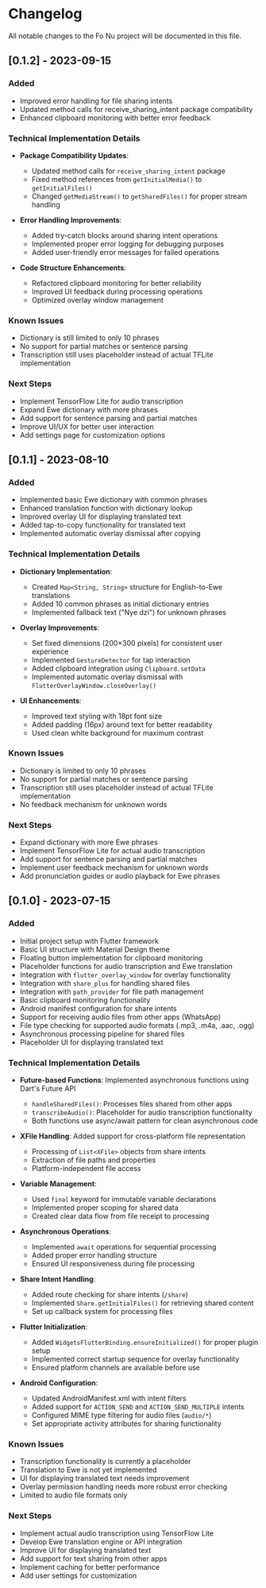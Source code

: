 # Changelog

All notable changes to the Fo Nu project will be documented in this file.

## [0.1.2] - 2023-09-15

### Added
- Improved error handling for file sharing intents
- Updated method calls for receive_sharing_intent package compatibility
- Enhanced clipboard monitoring with better error feedback

### Technical Implementation Details
- **Package Compatibility Updates**: 
  - Updated method calls for `receive_sharing_intent` package
  - Fixed method references from `getInitialMedia()` to `getInitialFiles()`
  - Changed `getMediaStream()` to `getSharedFiles()` for proper stream handling

- **Error Handling Improvements**:
  - Added try-catch blocks around sharing intent operations
  - Implemented proper error logging for debugging purposes
  - Added user-friendly error messages for failed operations

- **Code Structure Enhancements**:
  - Refactored clipboard monitoring for better reliability
  - Improved UI feedback during processing operations
  - Optimized overlay window management

### Known Issues
- Dictionary is still limited to only 10 phrases
- No support for partial matches or sentence parsing
- Transcription still uses placeholder instead of actual TFLite implementation

### Next Steps
- Implement TensorFlow Lite for audio transcription
- Expand Ewe dictionary with more phrases
- Add support for sentence parsing and partial matches
- Improve UI/UX for better user interaction
- Add settings page for customization options

## [0.1.1] - 2023-08-10

### Added
- Implemented basic Ewe dictionary with common phrases
- Enhanced translation function with dictionary lookup
- Improved overlay UI for displaying translated text
- Added tap-to-copy functionality for translated text
- Implemented automatic overlay dismissal after copying

### Technical Implementation Details
- **Dictionary Implementation**: 
  - Created `Map<String, String>` structure for English-to-Ewe translations
  - Added 10 common phrases as initial dictionary entries
  - Implemented fallback text ("Nye dzi") for unknown phrases

- **Overlay Improvements**:
  - Set fixed dimensions (200×300 pixels) for consistent user experience
  - Implemented `GestureDetector` for tap interaction
  - Added clipboard integration using `Clipboard.setData`
  - Implemented automatic overlay dismissal with `FlutterOverlayWindow.closeOverlay()`

- **UI Enhancements**:
  - Improved text styling with 18pt font size
  - Added padding (16px) around text for better readability
  - Used clean white background for maximum contrast

### Known Issues
- Dictionary is limited to only 10 phrases
- No support for partial matches or sentence parsing
- Transcription still uses placeholder instead of actual TFLite implementation
- No feedback mechanism for unknown words

### Next Steps
- Expand dictionary with more Ewe phrases
- Implement TensorFlow Lite for actual audio transcription
- Add support for sentence parsing and partial matches
- Implement user feedback mechanism for unknown words
- Add pronunciation guides or audio playback for Ewe phrases

## [0.1.0] - 2023-07-15

### Added
- Initial project setup with Flutter framework
- Basic UI structure with Material Design theme
- Floating button implementation for clipboard monitoring
- Placeholder functions for audio transcription and Ewe translation
- Integration with `flutter_overlay_window` for overlay functionality
- Integration with `share_plus` for handling shared files
- Integration with `path_provider` for file path management
- Basic clipboard monitoring functionality
- Android manifest configuration for share intents
- Support for receiving audio files from other apps (WhatsApp)
- File type checking for supported audio formats (.mp3, .m4a, .aac, .ogg)
- Asynchronous processing pipeline for shared files
- Placeholder UI for displaying translated text

### Technical Implementation Details
- **Future-based Functions**: Implemented asynchronous functions using Dart's Future API
  - `handleSharedFiles()`: Processes files shared from other apps
  - `transcribeAudio()`: Placeholder for audio transcription functionality
  - Both functions use async/await pattern for clean asynchronous code

- **XFile Handling**: Added support for cross-platform file representation
  - Processing of `List<XFile>` objects from share intents
  - Extraction of file paths and properties
  - Platform-independent file access

- **Variable Management**: 
  - Used `final` keyword for immutable variable declarations
  - Implemented proper scoping for shared data
  - Created clear data flow from file receipt to processing

- **Asynchronous Operations**:
  - Implemented `await` operations for sequential processing
  - Added proper error handling structure
  - Ensured UI responsiveness during file processing

- **Share Intent Handling**:
  - Added route checking for share intents (`/share`)
  - Implemented `Share.getInitialFiles()` for retrieving shared content
  - Set up callback system for processing files

- **Flutter Initialization**:
  - Added `WidgetsFlutterBinding.ensureInitialized()` for proper plugin setup
  - Implemented correct startup sequence for overlay functionality
  - Ensured platform channels are available before use

- **Android Configuration**:
  - Updated AndroidManifest.xml with intent filters
  - Added support for `ACTION_SEND` and `ACTION_SEND_MULTIPLE` intents
  - Configured MIME type filtering for audio files (`audio/*`)
  - Set appropriate activity attributes for sharing functionality

### Known Issues
- Transcription functionality is currently a placeholder
- Translation to Ewe is not yet implemented
- UI for displaying translated text needs improvement
- Overlay permission handling needs more robust error checking
- Limited to audio file formats only

### Next Steps
- Implement actual audio transcription using TensorFlow Lite
- Develop Ewe translation engine or API integration
- Improve UI for displaying translated text
- Add support for text sharing from other apps
- Implement caching for better performance
- Add user settings for customization
